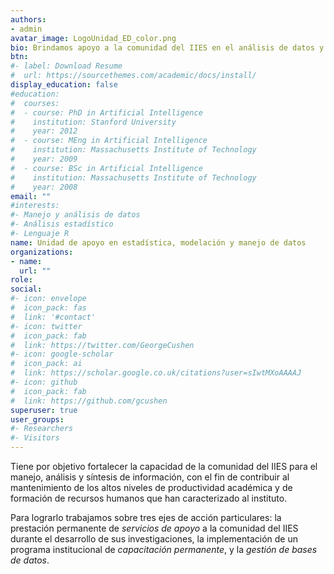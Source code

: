 ```yaml
---
authors:
- admin
avatar_image: LogoUnidad_ED_color.png
bio: Brindamos apoyo a la comunidad del IIES en el análisis de datos y la modelación estadística.
btn:
#- label: Download Resume
#  url: https://sourcethemes.com/academic/docs/install/
display_education: false
#education:
#  courses:
#  - course: PhD in Artificial Intelligence
#    institution: Stanford University
#    year: 2012
#  - course: MEng in Artificial Intelligence
#    institution: Massachusetts Institute of Technology
#    year: 2009
#  - course: BSc in Artificial Intelligence
#    institution: Massachusetts Institute of Technology
#    year: 2008
email: ""
#interests:
#- Manejo y análisis de datos
#- Análisis estadístico
#- Lenguaje R
name: Unidad de apoyo en estadística, modelación y manejo de datos
organizations:
- name: 
  url: ""
role: 
social:
#- icon: envelope
#  icon_pack: fas
#  link: '#contact'
#- icon: twitter
#  icon_pack: fab
#  link: https://twitter.com/GeorgeCushen
#- icon: google-scholar
#  icon_pack: ai
#  link: https://scholar.google.co.uk/citations?user=sIwtMXoAAAAJ
#- icon: github
#  icon_pack: fab
#  link: https://github.com/gcushen
superuser: true
user_groups:
#- Researchers
#- Visitors
---
```

Tiene por objetivo fortalecer la capacidad de la comunidad del IIES para el manejo, análisis y síntesis
de información, con el fin de contribuir al mantenimiento de los altos niveles de productividad 
académica y de formación de recursos humanos que han caracterizado al instituto. 

Para lograrlo trabajamos sobre tres ejes de acción  particulares: la prestación  permanente de 
*servicios de apoyo* a la comunidad del IIES durante el  desarrollo de sus investigaciones, la 
implementación de un programa institucional de *capacitación permanente*, y la *gestión de bases de datos*.
